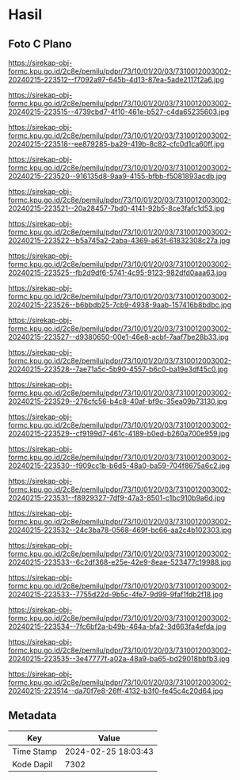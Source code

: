 # Hasil

## Foto C Plano

https://sirekap-obj-formc.kpu.go.id/2c8e/pemilu/pdpr/73/10/01/20/03/7310012003002-20240215-223512--f7092a97-645b-4d13-87ea-5ade2117f2a6.jpg

https://sirekap-obj-formc.kpu.go.id/2c8e/pemilu/pdpr/73/10/01/20/03/7310012003002-20240215-223515--4739cbd7-4f10-461e-b527-c4da65235603.jpg

https://sirekap-obj-formc.kpu.go.id/2c8e/pemilu/pdpr/73/10/01/20/03/7310012003002-20240215-223518--ee879285-ba29-419b-8c82-cfc0d1ca60ff.jpg

https://sirekap-obj-formc.kpu.go.id/2c8e/pemilu/pdpr/73/10/01/20/03/7310012003002-20240215-223520--916135d8-9aa9-4155-bfbb-f5081893acdb.jpg

https://sirekap-obj-formc.kpu.go.id/2c8e/pemilu/pdpr/73/10/01/20/03/7310012003002-20240215-223521--20a28457-7bd0-4141-92b5-8ce3fafc1d53.jpg

https://sirekap-obj-formc.kpu.go.id/2c8e/pemilu/pdpr/73/10/01/20/03/7310012003002-20240215-223522--b5a745a2-2aba-4369-a63f-61832308c27a.jpg

https://sirekap-obj-formc.kpu.go.id/2c8e/pemilu/pdpr/73/10/01/20/03/7310012003002-20240215-223525--fb2d9df6-5741-4c95-9123-982dfd0aaa63.jpg

https://sirekap-obj-formc.kpu.go.id/2c8e/pemilu/pdpr/73/10/01/20/03/7310012003002-20240215-223526--b6bbdb25-7cb9-4938-9aab-157416b8bdbc.jpg

https://sirekap-obj-formc.kpu.go.id/2c8e/pemilu/pdpr/73/10/01/20/03/7310012003002-20240215-223527--d9380650-00e1-46e8-acbf-7aaf7be28b33.jpg

https://sirekap-obj-formc.kpu.go.id/2c8e/pemilu/pdpr/73/10/01/20/03/7310012003002-20240215-223528--7ae71a5c-5b90-4557-b6c0-ba19e3df45c0.jpg

https://sirekap-obj-formc.kpu.go.id/2c8e/pemilu/pdpr/73/10/01/20/03/7310012003002-20240215-223529--276cfc56-b4c8-40af-bf9c-35ea09b73130.jpg

https://sirekap-obj-formc.kpu.go.id/2c8e/pemilu/pdpr/73/10/01/20/03/7310012003002-20240215-223529--cf9199d7-461c-4189-b0ed-b260a700e959.jpg

https://sirekap-obj-formc.kpu.go.id/2c8e/pemilu/pdpr/73/10/01/20/03/7310012003002-20240215-223530--f909cc1b-b6d5-48a0-ba59-704f8675a6c2.jpg

https://sirekap-obj-formc.kpu.go.id/2c8e/pemilu/pdpr/73/10/01/20/03/7310012003002-20240215-223531--f8929327-7df9-47a3-8501-c1bc910b9a6d.jpg

https://sirekap-obj-formc.kpu.go.id/2c8e/pemilu/pdpr/73/10/01/20/03/7310012003002-20240215-223532--24c3ba78-0568-469f-bc66-aa2c4b102303.jpg

https://sirekap-obj-formc.kpu.go.id/2c8e/pemilu/pdpr/73/10/01/20/03/7310012003002-20240215-223533--6c2df368-e25e-42e9-8eae-523477c19988.jpg

https://sirekap-obj-formc.kpu.go.id/2c8e/pemilu/pdpr/73/10/01/20/03/7310012003002-20240215-223533--7755d22d-9b5c-4fe7-9d99-9faf1fdb2f18.jpg

https://sirekap-obj-formc.kpu.go.id/2c8e/pemilu/pdpr/73/10/01/20/03/7310012003002-20240215-223534--7fc6bf2a-b49b-464a-bfa2-3d663fa4efda.jpg

https://sirekap-obj-formc.kpu.go.id/2c8e/pemilu/pdpr/73/10/01/20/03/7310012003002-20240215-223535--3e47777f-a02a-48a9-ba65-bd29018bbfb3.jpg

https://sirekap-obj-formc.kpu.go.id/2c8e/pemilu/pdpr/73/10/01/20/03/7310012003002-20240215-223514--da70f7e8-26ff-4132-b3f0-fe45c4c20d64.jpg


## Metadata

| Key        | Value               |
| ---------- | ------------------- |
| Time Stamp | 2024-02-25 18:03:43 |
| Kode Dapil | 7302                |




